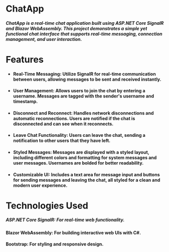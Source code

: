 # ChatApp
##### ChatApp is a real-time chat application built using ASP.NET Core SignalR and Blazor WebAssembly. This project demonstrates a simple yet functional chat interface that supports real-time messaging, connection management, and user interaction.

# Features
* #### Real-Time Messaging: Utilize SignalR for real-time communication between users, allowing messages to be sent and received instantly.

* #### User Management: Allows users to join the chat by entering a username. Messages are tagged with the sender's username and timestamp.

* #### Disconnect and Reconnect: Handles network disconnections and automatic reconnections. Users are notified if the chat is disconnected and can see when it reconnects.

* #### Leave Chat Functionality: Users can leave the chat, sending a notification to other users that they have left.

* #### Styled Messages: Messages are displayed with a styled layout, including different colors and formatting for system messages and user messages. Usernames are bolded for better readability.

* #### Customizable UI: Includes a text area for message input and buttons for sending messages and leaving the chat, all styled for a clean and modern user experience.

# Technologies Used
##### ASP.NET Core SignalR: For real-time web functionality.
#### Blazor WebAssembly: For building interactive web UIs with C#.
#### Bootstrap: For styling and responsive design.
